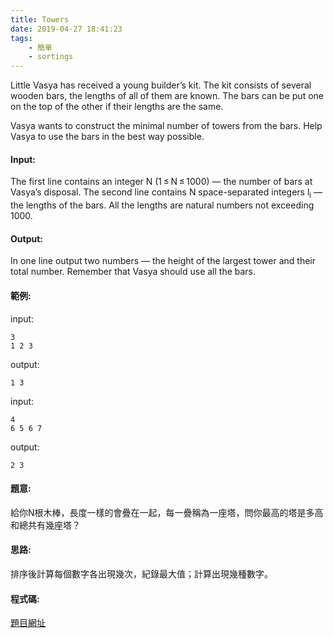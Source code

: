 ```yaml
---
title: Towers
date: 2019-04-27 18:41:23
tags:
    - 簡單
    - sortings
---
```

Little Vasya has received a young builder’s kit. The kit consists of several wooden bars, the lengths of all of them are known. The bars can be put one on the top of the other if their lengths are the same.

Vasya wants to construct the minimal number of towers from the bars. Help Vasya to use the bars in the best way possible.
<!-- more -->
#### Input:
The first line contains an integer N (1 ≤ N ≤ 1000) — the number of bars at Vasya’s disposal. The second line contains N space-separated integers l<sub>i</sub> — the lengths of the bars. All the lengths are natural numbers not exceeding 1000.

#### Output:
In one line output two numbers — the height of the largest tower and their total number. Remember that Vasya should use all the bars.

#### 範例:
input:
```
3
1 2 3
```
output:
```
1 3
```
input:
```
4
6 5 6 7
```
output:
```
2 3
```

#### 題意:
給你N根木棒，長度一樣的會疊在一起，每一疊稱為一座塔，問你最高的塔是多高和總共有幾座塔？

#### 思路:
排序後計算每個數字各出現幾次，紀錄最大值；計算出現幾種數字。

#### 程式碼:
<script src="https://gist.github.com/Daviswww/fa84e180769bcd1b2ba6b72bd859c455.js"></script>
[題目網址](https://codeforces.com/problemset/problem/37/A)